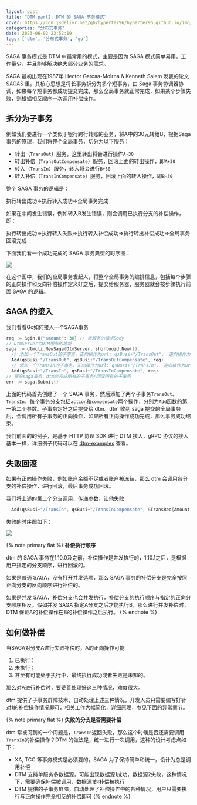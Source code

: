 ```yaml
---
layout: post
title: "DTM part2: DTM 的 SAGA 事务模式"
cover: https://cdn.jsdelivr.net/gh/hyperter96/hyperter96.github.io/img/seata-part5.jpg
categories: "分布式事务"
date: 2023-06-02 23:52:19
tags: ['dtm', '分布式事务', 'go']
---
```


SAGA 事务模式是 DTM 中最常用的模式，主要是因为 SAGA 模式简单易用，工作量少，并且能够解决绝大部分业务的需求。

SAGA 最初出现在1987年 Hector Garcaa-Molrna & Kenneth Salem 发表的论文 SAGAS 里。其核心思想是将长事务拆分为多个短事务，由 Saga 事务协调器协调，如果每个短事务都成功提交完成，那么全局事务就正常完成，如果某个步骤失败，则根据相反顺序一次调用补偿操作。

## 拆分为子事务

例如我们要进行一个类似于银行跨行转账的业务，将A中的30元转给B，根据Saga事务的原理，我们将整个全局事务，切分为以下服务：

- 转出（`TransOut`）服务，这里转出将会进行操作`A-30`
- 转出补偿（`TransOutCompensate`）服务，回滚上面的转出操作，即`A+30`
- 转入（`TransIn`）服务，转入将会进行`B+30`
- 转入补偿（`TransInCompensate`）服务，回滚上面的转入操作，即`B-30`

整个 SAGA 事务的逻辑是：

执行转出成功=>执行转入成功=>全局事务完成

如果在中间发生错误，例如转入B发生错误，则会调用已执行分支的补偿操作，即：

执行转出成功=>执行转入失败=>执行转入补偿成功=>执行转出补偿成功=>全局事务回滚完成

下面我们看一个成功完成的 SAGA 事务典型的时序图：

![](https://cdn.jsdelivr.net/gh/hyperter96/hyperter96.github.io/img/dtm-part2-figure1.jpg)

在这个图中，我们的全局事务发起人，将整个全局事务的编排信息，包括每个步骤的正向操作和反向补偿操作定义好之后，提交给服务器，服务器就会按步骤执行前面 SAGA 的逻辑。

## SAGA 的接入

我们看看Go如何接入一个SAGA事务

```go
req := &gin.H{"amount": 30} // 微服务的请求Body
// DtmServer为DTM服务的地址
saga := dtmcli.NewSaga(DtmServer, shortuuid.New()).
  // 添加一个TransOut的子事务，正向操作为url: qsBusi+"/TransOut"， 逆向操作为url: qsBusi+"/TransOutCompensate"
  Add(qsBusi+"/TransOut", qsBusi+"/TransOutCompensate", req).
  // 添加一个TransIn的子事务，正向操作为url: qsBusi+"/TransIn"， 逆向操作为url: qsBusi+"/TransInCompensate"
  Add(qsBusi+"/TransIn", qsBusi+"/TransInCompensate", req)
// 提交saga事务，dtm会完成所有的子事务/回滚所有的子事务
err := saga.Submit()
```

上面的代码首先创建了一个 SAGA 事务，然后添加了两个子事务`TransOut、TransIn`，每个事务分支包括`action`和`compensate`两个操作，分别为`Add`函数的第一第二个参数。子事务定好之后提交给 dtm。dtm 收到 saga 提交的全局事务后，会调用所有子事务的正向操作，如果所有正向操作成功完成，那么事务成功结束。

我们前面的的例子，是基于 HTTP 协议 SDK 进行 DTM 接入，gRPC 协议的接入基本一样，详细例子代码可以在 [dtm-examples](https://github.com/dtm-labs/dtm-examples) 查看。

## 失败回滚

如果有正向操作失败，例如账户余额不足或者账户被冻结，那么 dtm 会调用各分支的补偿操作，进行回滚，最后事务成功回滚。

我们将上述的第二个分支调用，传递参数，让他失败

```go
  Add(qsBusi+"/TransIn", qsBusi+"/TransInCompensate", &TransReq{Amount: 30, TransInResult: "FAILURE"})
```

失败的时序图如下：

![](https://cdn.jsdelivr.net/gh/hyperter96/hyperter96.github.io/img/dtm-part2-figure2.jpg)

{% note primary flat %}
**补偿执行顺序**

dtm 的 SAGA 事务在1.10.0及之前，补偿操作是并发执行的，1.10.1之后，是根据用户指定的分支顺序，进行回滚的。

如果是普通 SAGA，没有打开并发选项，那么 SAGA 事务的补偿分支是完全按照正向分支的反向顺序进行补偿的。

如果是并发 SAGA，补偿分支也会并发执行，补偿分支的执行顺序与指定的正向分支顺序相反。假如并发 SAGA 指定A分支之后才能执行B，那么进行并发补偿时，DTM 保证A的补偿操作在B的补偿操作之后执行。
{% endnote %}

## 如何做补偿

当SAGA对分支A进行失败补偿时，A的正向操作可能

1. 已执行；
2. 未执行；
3. 甚至有可能处于执行中，最终执行成功或者失败是未知的。

那么对A进行补偿时，要妥善处理好这三种情况，难度很大。

dtm 提供了子事务屏障技术，自动处理上述三种情况，开发人员只需要编写好针对1的补偿操作情况即可，相关工作大幅简化，详细原理，参见下面的异常章节。

{% note primary flat %}
**失败的分支是否需要补偿**

dtm 常被问到的一个问题是，`TransIn`返回失败，那么这个时候是否还需要调用`TransIn`的补偿操作？DTM 的做法是，统一进行一次调用，这种的设计考虑点如下：

- XA, TCC 等事务模式是必须要的，SAGA 为了保持简单和统一，设计为总是调用补偿
- DTM 支持单服务多数据源，可能出现数据源1成功，数据源2失败，这种情况下，需要确保补偿被调用，数据源1的补偿被执行
- DTM 提供的子事务屏障，自动处理了补偿操作中的各种情况，用户只需要执行与正向操作完全相反的补偿即可
{% endnote %}